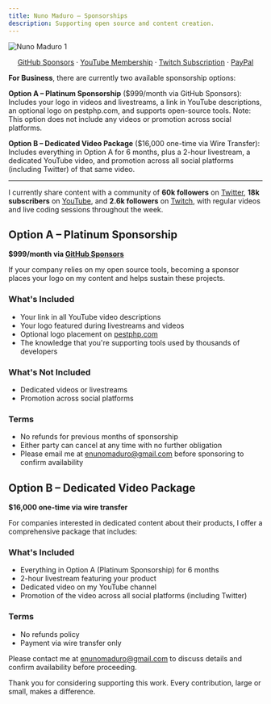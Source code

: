 ```yaml
---
title: Nuno Maduro — Sponsorships
description: Supporting open source and content creation.
---
```


![Nuno Maduro 1](https://nunomaduro.com/sponsorships.1.jpg?v=1)

<center>
<a href="https://github.com/sponsors/nunomaduro">GitHub Sponsors</a> · <a href="https://youtube.com/nunomaduro/join">YouTube Membership</a> · <a href="https://twitch.tv/subs/enunomaduro">Twitch Subscription</a> · <a href="https://paypal.com/paypalme/enunomaduro">PayPal</a>
</center>

**For Business**, there are currently two available sponsorship options:

**Option A – Platinum Sponsorship** ($999/month via GitHub Sponsors): Includes your logo in videos and livestreams, a link in YouTube descriptions, an optional logo on pestphp.com, and supports open-source tools. Note: This option does not include any videos or promotion across social platforms.

**Option B – Dedicated Video Package** ($16,000 one-time via Wire Transfer): Includes everything in Option A for 6 months, plus a 2-hour livestream, a dedicated YouTube video, and promotion across all social platforms (including Twitter) of that same video.

---

I currently share content with a community of **60k followers** on [Twitter](https://twitter.com/enunomaduro), **18k subscribers** on [YouTube](https://youtube.com/nunomaduro), and **2.6k followers** on [Twitch](https://twitch.tv/enunomaduro), with regular videos and live coding sessions throughout the week.

## Option A – Platinum Sponsorship

**$999/month via [GitHub Sponsors](https://github.com/sponsors/nunomaduro)**

If your company relies on my open source tools, becoming a sponsor places your logo on my content and helps sustain these projects.

### What's Included
- Your link in all YouTube video descriptions
- Your logo featured during livestreams and videos
- Optional logo placement on [pestphp.com](https://pestphp.com)
- The knowledge that you're supporting tools used by thousands of developers

### What's Not Included
- Dedicated videos or livestreams
- Promotion across social platforms

### Terms
- No refunds for previous months of sponsorship
- Either party can cancel at any time with no further obligation
- Please email me at [enunomaduro@gmail.com](mailto:enunomaduro@gmail.com) before sponsoring to confirm availability

## Option B – Dedicated Video Package

**$16,000 one-time via wire transfer**

For companies interested in dedicated content about their products, I offer a comprehensive package that includes:

### What's Included
- Everything in Option A (Platinum Sponsorship) for 6 months
- 2-hour livestream featuring your product
- Dedicated video on my YouTube channel
- Promotion of the video across all social platforms (including Twitter)

### Terms
- No refunds policy
- Payment via wire transfer only

Please contact me at [enunomaduro@gmail.com](mailto:enunomaduro@gmail.com) to discuss details and confirm availability before proceeding.

Thank you for considering supporting this work. Every contribution, large or small, makes a difference.
